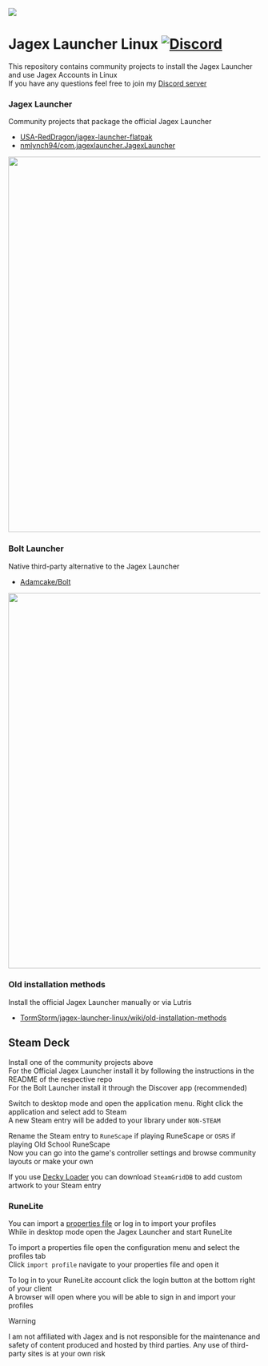 ![](https://runescape.wiki/images/thumb/Jagex_Launcher_icon.png/128px-Jagex_Launcher_icon.png)
# Jagex Launcher Linux [![Discord](https://img.shields.io/discord/828918474784768010)](https://discord.gg/aX7GT2Mkdu)

This repository contains community projects to install the Jagex Launcher and use Jagex Accounts in Linux     
If you have any questions feel free to join my [Discord server](https://discord.gg/aX7GT2Mkdu)  

### Jagex Launcher

Community projects that package the official Jagex Launcher   

* [USA-RedDragon/jagex-launcher-flatpak](https://github.com/USA-RedDragon/jagex-launcher-flatpak)
* [nmlynch94/com.jagexlauncher.JagexLauncher](https://github.com/nmlynch94/com.jagexlauncher.JagexLauncher)

<img src="https://www.jagex.com/images/launcher-preview-large-os-202309.jpg" width=750px>

### Bolt Launcher

Native third-party alternative to the Jagex Launcher

* [Adamcake/Bolt](https://bolt.adamcake.com)

<img src="https://github.com/TormStorm/jagex-launcher-linux/assets/35997481/fd372776-7869-4a8a-bab3-9a531b8a8648" width=750px>

### Old installation methods

Install the official Jagex Launcher manually or via Lutris

* [TormStorm/jagex-launcher-linux/wiki/old-installation-methods](https://github.com/TormStorm/jagex-launcher-linux/wiki/old-installation-methods)


## Steam Deck
Install one of the community projects above  
For the Official Jagex Launcher install it by following the instructions in the README of the respective repo  
For the Bolt Launcher install it through the Discover app (recommended)  

Switch to desktop mode and open the application menu. Right click the application and select add to Steam  
A new Steam entry will be added to your library under `NON-STEAM`  

Rename the Steam entry to `RuneScape` if playing RuneScape or `OSRS` if playing Old School RuneScape  
Now you can go into the game's controller settings and browse community layouts or make your own   

If you use [Decky Loader](https://github.com/SteamDeckHomebrew/decky-loader) you can download `SteamGridDB` to add custom artwork to your Steam entry  

### RuneLite

You can import a [properties file](https://github.com/TormStorm/jagex-launcher-linux/blob/main/resources/steamdeck-settings.properties) or log in to import your profiles  
While in desktop mode open the Jagex Launcher and start RuneLite  

To import a properties file open the configuration menu and select the profiles tab  
Click `import profile` navigate to your properties file and open it  

To log in to your RuneLite account click the login button at the bottom right of your client  
A browser will open where you will be able to sign in and import your profiles  

> [!WARNING]  
> I am not affiliated with Jagex and is not responsible for the maintenance and safety of content produced and hosted by third parties. Any use of third-party sites is at your own risk
